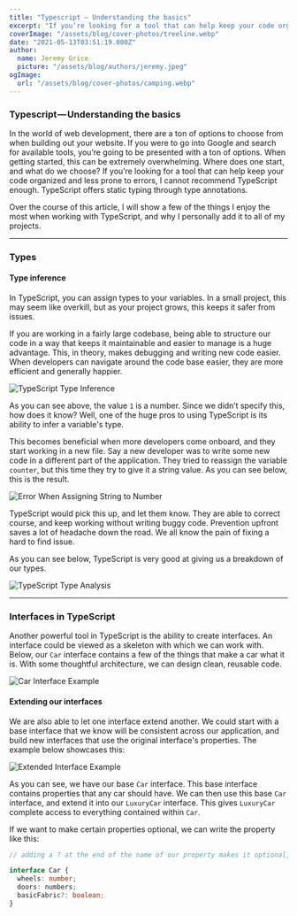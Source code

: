 ```yaml
---
title: "Typescript — Understanding the basics"
excerpt: "If you’re looking for a tool that can help keep your code organized and less prone to errors, I cannot recommend TypeScript enough."
coverImage: "/assets/blog/cover-photos/treeline.webp"
date: "2021-05-13T03:51:19.000Z"
author:
  name: Jeremy Grice
  picture: "/assets/blog/authors/jeremy.jpeg"
ogImage:
  url: "/assets/blog/cover-photos/camping.webp"
---
```


### Typescript — Understanding the basics

In the world of web development, there are a ton of options to choose from when building out your website. If you were to go into Google and search for available tools, you’re going to be presented with a ton of options. When getting started, this can be extremely overwhelming. Where does one start, and what do we choose? If you’re looking for a tool that can help keep your code organized and less prone to errors, I cannot recommend TypeScript enough. TypeScript offers static typing through type annotations.

Over the course of this article, I will show a few of the things I enjoy the most when working with TypeScript, and why I personally add it to all of my projects.

---

### Types

#### Type inference

In TypeScript, you can assign types to your variables. In a small project, this may seem like overkill, but as your project grows, this keeps it safer from issues.

If you are working in a fairly large codebase, being able to structure our code in a way that keeps it maintainable and easier to manage is a huge advantage. This, in theory, makes debugging and writing new code easier. When developers can navigate around the code base easier, they are more efficient and generally happier.

![TypeScript Type Inference](https://cdn-images-1.medium.com/max/800/0*RCh2P9dfdyNJvCM_)

As you can see above, the value `1` is a number. Since we didn’t specify this, how does it know? Well, one of the huge pros to using TypeScript is its ability to infer a variable's type.

This becomes beneficial when more developers come onboard, and they start working in a new file. Say a new developer was to write some new code in a different part of the application. They tried to reassign the variable `counter`, but this time they try to give it a string value. As you can see below, this is the result.

![Error When Assigning String to Number](https://cdn-images-1.medium.com/max/800/0*XBv_sMJ5UR5rMNhy)

TypeScript would pick this up, and let them know. They are able to correct course, and keep working without writing buggy code. Prevention upfront saves a lot of headache down the road. We all know the pain of fixing a hard to find issue.

As you can see below, TypeScript is very good at giving us a breakdown of our types.

![TypeScript Type Analysis](https://cdn-images-1.medium.com/max/800/0*qs587nlMhh0vMDeX)

---

### Interfaces in TypeScript

Another powerful tool in TypeScript is the ability to create interfaces. An interface could be viewed as a skeleton with which we can work with. Below, our `Car` interface contains a few of the things that make a car what it is. With some thoughtful architecture, we can design clean, reusable code.

![Car Interface Example](https://cdn-images-1.medium.com/max/800/0*jMjui4F8l_KK2c5H)

#### Extending our interfaces

We are also able to let one interface extend another. We could start with a base interface that we know will be consistent across our application, and build new interfaces that use the original interface's properties. The example below showcases this:

![Extended Interface Example](https://cdn-images-1.medium.com/max/800/0*ZP21JsNAGi7PUt9D)

As you can see, we have our base `Car` interface. This base interface contains properties that any car should have. We can then use this base `Car` interface, and extend it into our `LuxuryCar` interface. This gives `LuxuryCar` complete access to everything contained within `Car`.

If we want to make certain properties optional, we can write the property like this:

```ts
// adding a ? at the end of the name of our property makes it optional, which means we don't have to include it when we use this interface. This leads to smarter interfaces

interface Car {
  wheels: number;
  doors: numbers;
  basicFabric?: boolean;
}
```
